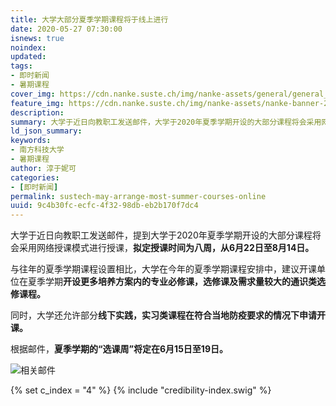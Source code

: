 ```yaml
---
title: 大学大部分夏季学期课程将于线上进行
date: 2020-05-27 07:30:00
isnews: true
noindex:
updated:
tags:
- 即时新闻
- 暑期课程
cover_img: https://cdn.nanke.suste.ch/img/nanke-assets/general/general_banner_news_202005.png
feature_img: https://cdn.nanke.suste.ch/img/nanke-assets/nanke-banner-2020-04.svg
description:
summary: 大学于近日向教职工发送邮件，大学于2020年夏季学期开设的大部分课程将会采用网络授课模式进行授课，拟定授课时间为八周（6月22日-8月14日）。
ld_json_summary:
keywords:
- 南方科技大学
- 暑期课程
author: 淳于妮可
categories:
- [即时新闻]
permalink: sustech-may-arrange-most-summer-courses-online
uuid: 9c4b30fc-ecfc-4f32-98db-eb2b170f7dc4
---
```



大学于近日向教职工发送邮件，提到大学于2020年夏季学期开设的大部分课程将会采用网络授课模式进行授课，**拟定授课时间为八周，从6月22日至8月14日。**

与往年的夏季学期课程设置相比，大学在今年的夏季学期课程安排中，建议开课单位在夏季学期**开设更多培养方案内的专业必修课，选修课及需求量较大的通识类选修课程。**

同时，大学还允许部分**线下实践，实习类课程在符合当地防疫要求的情况下申请开课。**

根据邮件，**夏季学期的“选课周”将定在6月15日至19日。**

![相关邮件](https://cdn.nanke.suste.ch/img/2020/05/sustech-may-arrange-most-summer-course-online/email.png)

{% set c_index = "4" %}
{% include "credibility-index.swig" %}
